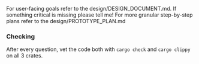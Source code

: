 For user-facing goals refer to the design/DESIGN_DOCUMENT.md. If something critical is missing please tell me!
For more granular step-by-step plans refer to the design/PROTOTYPE_PLAN.md

### Checking

After every question, vet the code both with `cargo check` and `cargo clippy` on all 3 crates.
